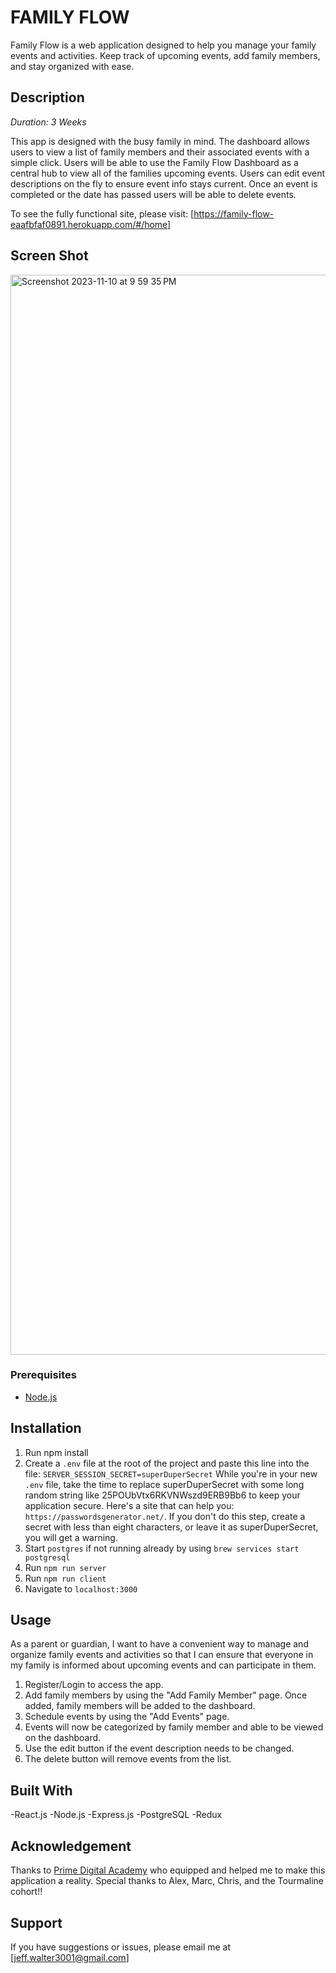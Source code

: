 
# FAMILY FLOW

Family Flow is a web application designed to help you manage your family events and activities. Keep track of upcoming events, add family members, and stay organized with ease.

## Description

_Duration: 3 Weeks_

This app is designed with the busy family in mind. The dashboard allows users to view a list of family members and their associated events with a simple click. Users will be able to use the Family Flow Dashboard as a central hub to view all of the families upcoming events. Users can edit event descriptions on the fly to ensure event info stays current. Once an event is completed or the date has passed users will be able to delete events. 


To see the fully functional site, please visit: [https://family-flow-eaafbfaf0891.herokuapp.com/#/home]

## Screen Shot

<img width="1728" alt="Screenshot 2023-11-10 at 9 59 35 PM" src="https://github.com/JWal01/family-flow/assets/121841055/4374b635-4cc2-44f8-aa13-3bfe6c65666c">


### Prerequisites

- [Node.js](https://nodejs.org/en/)


## Installation

1. Run npm install
2. Create a `.env` file at the root of the project and paste this line into the file:
`SERVER_SESSION_SECRET=superDuperSecret`
While you're in your new `.env` file, take the time to replace superDuperSecret with some long random string like 25POUbVtx6RKVNWszd9ERB9Bb6 to keep your application secure. Here's a site that can help you: `https://passwordsgenerator.net/`. If you don't do this step, create a secret with less than eight characters, or leave it as superDuperSecret, you will get a warning.
3. Start `postgres` if not running already by using `brew services start postgresql`
4. Run `npm run server`
5. Run `npm run client`
6. Navigate to `localhost:3000`

## Usage
As a parent or guardian, I want to have a convenient way to manage and organize family events and activities so that I can ensure that everyone in my family is informed about upcoming events and can participate in them.

1. Register/Login to access the app. 
2. Add family members by using the "Add Family Member" page. Once added, family members will be added to the dashboard.
3. Schedule events by using the "Add Events" page. 
4. Events will now be categorized by family member and able to be viewed on the dashboard. 
5. Use the edit button if the event description needs to be changed. 
6. The delete button will remove events from the list. 


## Built With

-React.js
-Node.js
-Express.js
-PostgreSQL
-Redux


## Acknowledgement
Thanks to [Prime Digital Academy](www.primeacademy.io) who equipped and helped me to make this application a reality. Special thanks to Alex, Marc, Chris, and the Tourmaline cohort!!

## Support
If you have suggestions or issues, please email me at [jeff.walter3001@gmail.com]